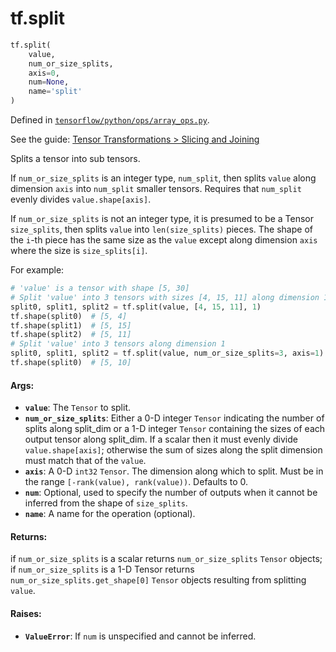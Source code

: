 <div itemscope itemtype="http://developers.google.com/ReferenceObject">
<meta itemprop="name" content="tf.split" />
</div>

# tf.split

``` python
tf.split(
    value,
    num_or_size_splits,
    axis=0,
    num=None,
    name='split'
)
```



Defined in [`tensorflow/python/ops/array_ops.py`](https://www.tensorflow.org/code/tensorflow/python/ops/array_ops.py).

See the guide: [Tensor Transformations > Slicing and Joining](../../../api_guides/python/array_ops.md#Slicing_and_Joining)

Splits a tensor into sub tensors.

If `num_or_size_splits` is an integer type, `num_split`, then splits `value`
along dimension `axis` into `num_split` smaller tensors.
Requires that `num_split` evenly divides `value.shape[axis]`.

If `num_or_size_splits` is not an integer type, it is presumed to be a Tensor
`size_splits`, then splits `value` into `len(size_splits)` pieces. The shape
of the `i`-th piece has the same size as the `value` except along dimension
`axis` where the size is `size_splits[i]`.

For example:

```python
# 'value' is a tensor with shape [5, 30]
# Split 'value' into 3 tensors with sizes [4, 15, 11] along dimension 1
split0, split1, split2 = tf.split(value, [4, 15, 11], 1)
tf.shape(split0)  # [5, 4]
tf.shape(split1)  # [5, 15]
tf.shape(split2)  # [5, 11]
# Split 'value' into 3 tensors along dimension 1
split0, split1, split2 = tf.split(value, num_or_size_splits=3, axis=1)
tf.shape(split0)  # [5, 10]
```

#### Args:

* <b>`value`</b>: The `Tensor` to split.
* <b>`num_or_size_splits`</b>: Either a 0-D integer `Tensor` indicating the number of
    splits along split_dim or a 1-D integer `Tensor` containing
    the sizes of each output tensor along split_dim. If a scalar then it must
    evenly divide `value.shape[axis]`; otherwise the sum of sizes along the
    split dimension must match that of the `value`.
* <b>`axis`</b>: A 0-D `int32` `Tensor`. The dimension along which to split.
    Must be in the range `[-rank(value), rank(value))`. Defaults to 0.
* <b>`num`</b>: Optional, used to specify the number of outputs when it cannot be
    inferred from the shape of `size_splits`.
* <b>`name`</b>: A name for the operation (optional).


#### Returns:

if `num_or_size_splits` is a scalar returns `num_or_size_splits` `Tensor`
objects; if `num_or_size_splits` is a 1-D Tensor returns
`num_or_size_splits.get_shape[0]` `Tensor` objects resulting from splitting
`value`.


#### Raises:

* <b>`ValueError`</b>: If `num` is unspecified and cannot be inferred.